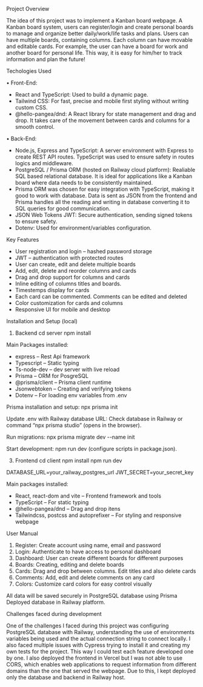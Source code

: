 Project Overview

The idea of this project was to implement a Kanban board webpage. A Kanban board
system, users can register/login and create personal boards to manage and organize
better daily/work/life tasks and plans. Users can have multiple boards, containing
columns. Each column can have movable and editable cards. For example, the user
can have a board for work and another board for personal life. This way, it is easy for
him/her to track information and plan the future!

Techologies Used

• Front-End:
- React and TypeScript: Used to build a dynamic page.
- Tailwind CSS: For fast, precise and mobile first styling without writing custom CSS.
- @hello-pangea/dnd: A React library for state management and drag and drop. It takes
care of the movement between cards and columns for a smooth control.

• Back-End:
- Node.js, Express and TypeScript: A server environment with Express to create REST
API routes. TypeScript was used to ensure safety in routes logics and middleware.
- PostgreSQL / Prisma ORM (hosted on Railway cloud platform): Realiable SQL
based relational database. It is ideal for applications like a Kanban board where data
needs to be consistently maintained.
- Prisma ORM was chosen for easy integration with TypeScript, making it good to work
with database. Data is sent as JSON from the frontend and Prisma handles all the
reading and writing in database converting it to SQL queries for good communication.
- JSON Web Tokens JWT: Secure authentication, sending signed tokens to ensure
safety.
- Dotenv: Used for environment/variables configuration.

Key Features

- User registration and login – hashed password storage
- JWT – authentication with protected routes
- User can create, edit and delete multiple boards
- Add, edit, delete and reorder columns and cards
- Drag and drop support for columns and cards
- Inline editing of columns titles and boards.
- Timestemps display for cards
- Each card can be commented. Comments can be edited and deleted
- Color customization for cards and columns
- Responsive UI for mobile and desktop

Installation and Setup (local)

1. Backend
cd server
npm install

Main Packages installed:

- express – Rest Api framework
- Typescript – Static typing
- Ts-node-dev – dev server with live reload
- Prisma – ORM for PosgreSQL
- @prisma/client – Prisma client runtime
- Jsonwebtoken – Creating and verifying tokens
- Dotenv – For loading env variables from .env

Prisma installation and setup:
npx prisma init

Update .env with Railway database URL:
Check database in Railway or command “npx prisma studio” (opens in the browser).

Run migrations:
npx prisma migrate dev --name init

Start development:
npm run dev (configure scripts in package.json).

3. Frontend
cd client
npm install
npm run dev

DATABASE_URL=your_railway_postgres_url
JWT_SECRET=your_secret_key

Main packages installed:
- React, react-dom and vite – Frontend framework and tools
- TypeScript – For static typing
- @hello-pangea/dnd – Drag and drop itens
- Tailwindcss, postcss and autoprefixer – For styling and responsive webpage
  
User Manual

1. Register: Create account using name, email and password
2. Login: Authenticate to have access to personal dashboard
3. Dashboard: User can create different boards for different purposes
4. Boards: Creating, editing and delete boards
5. Cards: Drag and drop between columns. Edit titles and also delete cards
6. Comments: Add, edit and delete comments on any card
7. Colors: Customize card colors for easy control visually

All data will be saved securely in PostgreSQL database using Prisma
Deployed database in Railway platform.

Challenges faced during development

One of the challenges I faced during this project was configuring PostgreSQL
database with Railway, understanding the use of environments variables being used
and the actual connection string to connect locally. I also faced multiple issues with
Cypress trying to install it and creating my own tests for the project. This way I could
test each feature developed one by one. I also deployed the frontend in Vercel but I
was not able to use CORS, which enables web applications to request information
from different domains than the one that served the webpage. Due to this, I kept
deployed only the database and backend in Railway host.
